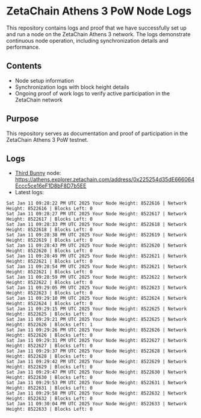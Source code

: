 # ZetaChain Athens 3 PoW Node Logs
This repository contains logs and proof that we have successfully set up and run a node on the ZetaChain Athens 3 network. The logs demonstrate continuous node operation, including synchronization details and performance.

## Contents
- Node setup information
- Synchronization logs with block height details
- Ongoing proof of work logs to verify active participation in the ZetaChain network

## Purpose
This repository serves as documentation and proof of participation in the ZetaChain Athens 3 PoW testnet.

## Logs

- [Third Bunny](https://thirdbunny.xyz/) node: https://athens.explorer.zetachain.com/address/0x225254d35dE666064Eccc5ce16eF1D8bF8D7b5EE
- Latest logs:
```
Sat Jan 11 09:28:22 PM UTC 2025 Your Node Height: 8522616 | Network Height: 8522616 | Blocks Left: 0
Sat Jan 11 09:28:27 PM UTC 2025 Your Node Height: 8522617 | Network Height: 8522617 | Blocks Left: 0
Sat Jan 11 09:28:33 PM UTC 2025 Your Node Height: 8522618 | Network Height: 8522618 | Blocks Left: 0
Sat Jan 11 09:28:38 PM UTC 2025 Your Node Height: 8522619 | Network Height: 8522619 | Blocks Left: 0
Sat Jan 11 09:28:43 PM UTC 2025 Your Node Height: 8522620 | Network Height: 8522620 | Blocks Left: 0
Sat Jan 11 09:28:49 PM UTC 2025 Your Node Height: 8522621 | Network Height: 8522621 | Blocks Left: 0
Sat Jan 11 09:28:54 PM UTC 2025 Your Node Height: 8522621 | Network Height: 8522621 | Blocks Left: 0
Sat Jan 11 09:28:59 PM UTC 2025 Your Node Height: 8522622 | Network Height: 8522622 | Blocks Left: 0
Sat Jan 11 09:29:05 PM UTC 2025 Your Node Height: 8522623 | Network Height: 8522623 | Blocks Left: 0
Sat Jan 11 09:29:10 PM UTC 2025 Your Node Height: 8522624 | Network Height: 8522624 | Blocks Left: 0
Sat Jan 11 09:29:15 PM UTC 2025 Your Node Height: 8522625 | Network Height: 8522625 | Blocks Left: 0
Sat Jan 11 09:29:21 PM UTC 2025 Your Node Height: 8522625 | Network Height: 8522626 | Blocks Left: 1
Sat Jan 11 09:29:26 PM UTC 2025 Your Node Height: 8522626 | Network Height: 8522626 | Blocks Left: 0
Sat Jan 11 09:29:31 PM UTC 2025 Your Node Height: 8522627 | Network Height: 8522627 | Blocks Left: 0
Sat Jan 11 09:29:37 PM UTC 2025 Your Node Height: 8522628 | Network Height: 8522628 | Blocks Left: 0
Sat Jan 11 09:29:42 PM UTC 2025 Your Node Height: 8522629 | Network Height: 8522629 | Blocks Left: 0
Sat Jan 11 09:29:47 PM UTC 2025 Your Node Height: 8522630 | Network Height: 8522630 | Blocks Left: 0
Sat Jan 11 09:29:53 PM UTC 2025 Your Node Height: 8522631 | Network Height: 8522631 | Blocks Left: 0
Sat Jan 11 09:29:58 PM UTC 2025 Your Node Height: 8522632 | Network Height: 8522632 | Blocks Left: 0
Sat Jan 11 09:30:04 PM UTC 2025 Your Node Height: 8522633 | Network Height: 8522633 | Blocks Left: 0
```
